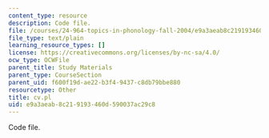 ```yaml
---
content_type: resource
description: Code file.
file: /courses/24-964-topics-in-phonology-fall-2004/e9a3aeab8c219193460d590037ac29c8_cv.pl
file_type: text/plain
learning_resource_types: []
license: https://creativecommons.org/licenses/by-nc-sa/4.0/
ocw_type: OCWFile
parent_title: Study Materials
parent_type: CourseSection
parent_uid: f600f19d-ae22-b3f4-9437-c8db79bbe880
resourcetype: Other
title: cv.pl
uid: e9a3aeab-8c21-9193-460d-590037ac29c8
---
```

Code file.